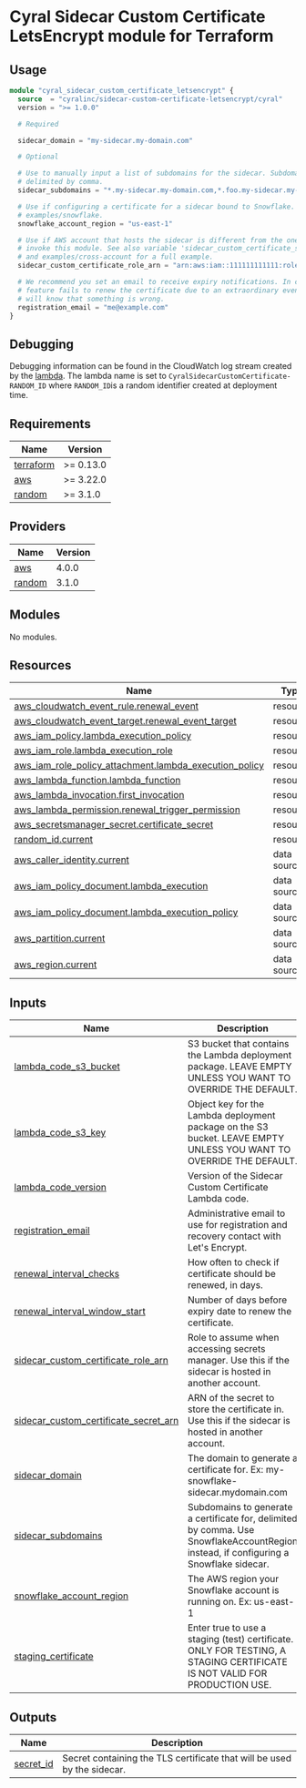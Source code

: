 # Cyral Sidecar Custom Certificate LetsEncrypt module for Terraform

## Usage

```terraform
module "cyral_sidecar_custom_certificate_letsencrypt" {
  source  = "cyralinc/sidecar-custom-certificate-letsencrypt/cyral"
  version = ">= 1.0.0"

  # Required

  sidecar_domain = "my-sidecar.my-domain.com"

  # Optional

  # Use to manually input a list of subdomains for the sidecar. Subdomains are
  # delimited by comma.
  sidecar_subdomains = "*.my-sidecar.my-domain.com,*.foo.my-sidecar.my-domain.com"

  # Use if configuring a certificate for a sidecar bound to Snowflake. See
  # examples/snowflake.
  snowflake_account_region = "us-east-1"

  # Use if AWS account that hosts the sidecar is different from the one used to
  # invoke this module. See also variable 'sidecar_custom_certificate_secret_arn',
  # and examples/cross-account for a full example.
  sidecar_custom_certificate_role_arn = "arn:aws:iam::111111111111:role/sm-role"

  # We recommend you set an email to receive expiry notifications. In case the
  # feature fails to renew the certificate due to an extraordinary event, you
  # will know that something is wrong.
  registration_email = "me@example.com"
}
```

## Debugging

Debugging information can be found in the CloudWatch log stream created by the
[lambda](lambda_resources.tf). The lambda name is set to 
`CyralSidecarCustomCertificate-RANDOM_ID` where `RANDOM_ID`is a random
identifier created at deployment time.

## Requirements

| Name | Version |
|------|---------|
| <a name="requirement_terraform"></a> [terraform](#requirement\_terraform) | >= 0.13.0 |
| <a name="requirement_aws"></a> [aws](#requirement\_aws) | >= 3.22.0 |
| <a name="requirement_random"></a> [random](#requirement\_random) | >= 3.1.0 |

## Providers

| Name | Version |
|------|---------|
| <a name="provider_aws"></a> [aws](#provider\_aws) | 4.0.0 |
| <a name="provider_random"></a> [random](#provider\_random) | 3.1.0 |

## Modules

No modules.

## Resources

| Name | Type |
|------|------|
| [aws_cloudwatch_event_rule.renewal_event](https://registry.terraform.io/providers/hashicorp/aws/latest/docs/resources/cloudwatch_event_rule) | resource |
| [aws_cloudwatch_event_target.renewal_event_target](https://registry.terraform.io/providers/hashicorp/aws/latest/docs/resources/cloudwatch_event_target) | resource |
| [aws_iam_policy.lambda_execution_policy](https://registry.terraform.io/providers/hashicorp/aws/latest/docs/resources/iam_policy) | resource |
| [aws_iam_role.lambda_execution_role](https://registry.terraform.io/providers/hashicorp/aws/latest/docs/resources/iam_role) | resource |
| [aws_iam_role_policy_attachment.lambda_execution_policy](https://registry.terraform.io/providers/hashicorp/aws/latest/docs/resources/iam_role_policy_attachment) | resource |
| [aws_lambda_function.lambda_function](https://registry.terraform.io/providers/hashicorp/aws/latest/docs/resources/lambda_function) | resource |
| [aws_lambda_invocation.first_invocation](https://registry.terraform.io/providers/hashicorp/aws/latest/docs/resources/lambda_invocation) | resource |
| [aws_lambda_permission.renewal_trigger_permission](https://registry.terraform.io/providers/hashicorp/aws/latest/docs/resources/lambda_permission) | resource |
| [aws_secretsmanager_secret.certificate_secret](https://registry.terraform.io/providers/hashicorp/aws/latest/docs/resources/secretsmanager_secret) | resource |
| [random_id.current](https://registry.terraform.io/providers/hashicorp/random/latest/docs/resources/id) | resource |
| [aws_caller_identity.current](https://registry.terraform.io/providers/hashicorp/aws/latest/docs/data-sources/caller_identity) | data source |
| [aws_iam_policy_document.lambda_execution](https://registry.terraform.io/providers/hashicorp/aws/latest/docs/data-sources/iam_policy_document) | data source |
| [aws_iam_policy_document.lambda_execution_policy](https://registry.terraform.io/providers/hashicorp/aws/latest/docs/data-sources/iam_policy_document) | data source |
| [aws_partition.current](https://registry.terraform.io/providers/hashicorp/aws/latest/docs/data-sources/partition) | data source |
| [aws_region.current](https://registry.terraform.io/providers/hashicorp/aws/latest/docs/data-sources/region) | data source |

## Inputs

| Name | Description | Type | Default | Required |
|------|-------------|------|---------|:--------:|
| <a name="input_lambda_code_s3_bucket"></a> [lambda\_code\_s3\_bucket](#input\_lambda\_code\_s3\_bucket) | S3 bucket that contains the Lambda deployment package. LEAVE EMPTY UNLESS YOU WANT TO OVERRIDE THE DEFAULT. | `string` | `""` | no |
| <a name="input_lambda_code_s3_key"></a> [lambda\_code\_s3\_key](#input\_lambda\_code\_s3\_key) | Object key for the Lambda deployment package on the S3 bucket. LEAVE EMPTY UNLESS YOU WANT TO OVERRIDE THE DEFAULT. | `string` | `""` | no |
| <a name="input_lambda_code_version"></a> [lambda\_code\_version](#input\_lambda\_code\_version) | Version of the Sidecar Custom Certificate Lambda code. | `string` | `"v0.3.0"` | no |
| <a name="input_registration_email"></a> [registration\_email](#input\_registration\_email) | Administrative email to use for registration and recovery contact with Let's Encrypt. | `string` | `""` | no |
| <a name="input_renewal_interval_checks"></a> [renewal\_interval\_checks](#input\_renewal\_interval\_checks) | How often to check if certificate should be renewed, in days. | `number` | `1` | no |
| <a name="input_renewal_interval_window_start"></a> [renewal\_interval\_window\_start](#input\_renewal\_interval\_window\_start) | Number of days before expiry date to renew the certificate. | `number` | `35` | no |
| <a name="input_sidecar_custom_certificate_role_arn"></a> [sidecar\_custom\_certificate\_role\_arn](#input\_sidecar\_custom\_certificate\_role\_arn) | Role to assume when accessing secrets manager. Use this if the sidecar is hosted in another account. | `string` | `""` | no |
| <a name="input_sidecar_custom_certificate_secret_arn"></a> [sidecar\_custom\_certificate\_secret\_arn](#input\_sidecar\_custom\_certificate\_secret\_arn) | ARN of the secret to store the certificate in. Use this if the sidecar is hosted in another account. | `string` | `""` | no |
| <a name="input_sidecar_domain"></a> [sidecar\_domain](#input\_sidecar\_domain) | The domain to generate a certificate for. Ex: my-snowflake-sidecar.mydomain.com | `string` | n/a | yes |
| <a name="input_sidecar_subdomains"></a> [sidecar\_subdomains](#input\_sidecar\_subdomains) | Subdomains to generate a certificate for, delimited by comma. Use SnowflakeAccountRegion instead, if configuring a Snowflake sidecar. | `string` | `""` | no |
| <a name="input_snowflake_account_region"></a> [snowflake\_account\_region](#input\_snowflake\_account\_region) | The AWS region your Snowflake account is running on. Ex: us-east-1 | `string` | `""` | no |
| <a name="input_staging_certificate"></a> [staging\_certificate](#input\_staging\_certificate) | Enter true to use a staging (test) certificate. ONLY FOR TESTING, A STAGING CERTIFICATE IS NOT VALID FOR PRODUCTION USE. | `bool` | `false` | no |

## Outputs

| Name | Description |
|------|-------------|
| <a name="output_secret_id"></a> [secret\_id](#output\_secret\_id) | Secret containing the TLS certificate that will be used by the sidecar. |
